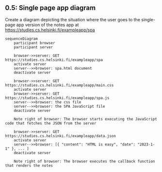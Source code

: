 ## 0.5: Single page app diagram

Create a diagram depicting the situation where the user goes to the single-page app version of the notes app at https://studies.cs.helsinki.fi/exampleapp/spa

```mermaid
sequenceDiagram
    participant browser
    participant server
    
    browser->>server: GET https://studies.cs.helsinki.fi/exampleapp/spa
    activate server
    server-->>browser: spa.html document
    deactivate server

    browser->>server: GET https://studies.cs.helsinki.fi/exampleapp/main.css
    activate server
    browser->>server: GET https://studies.cs.helsinki.fi/exampleapp/spa.js
    server-->>browser: the css file
    server-->>browser: the SPA JavaScript file
    deactivate server

    Note right of browser: The browser starts executing the JavaScript code that fetches the JSON from the server

    browser->>server: GET https://studies.cs.helsinki.fi/exampleapp/data.json
    activate server
    server-->>browser: [{ "content": "HTML is easy", "date": "2023-1-1" }, ... ]
    deactivate server

    Note right of browser: The browser executes the callback function that renders the notes
```